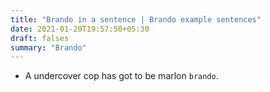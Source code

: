 ```yaml
---
title: "Brando in a sentence | Brando example sentences"
date: 2021-01-20T19:57:50+05:30
draft: falses
summary: "Brando"
---
```

- A undercover cop has got to be marlon `brando`.
                 
